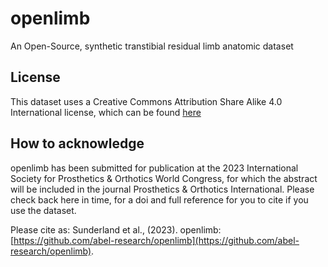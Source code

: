 # openlimb
An Open-Source, synthetic transtibial residual limb anatomic dataset


License
--------

This dataset uses a Creative Commons Attribution Share Alike 4.0 International license, which can be found [here](../main/LICENSE)

How to acknowledge
------------------

openlimb has been submitted for publication at the 2023 International Society for Prosthetics & Orthotics World Congress, for which the abstract will be included in the journal Prosthetics & Orthotics International. Please check back here in time, for a doi and full reference for you to cite if you use the dataset. 

Please cite as:
Sunderland et al., (2023). openlimb: [https://github.com/abel-research/openlimb](https://github.com/abel-research/openlimb).
